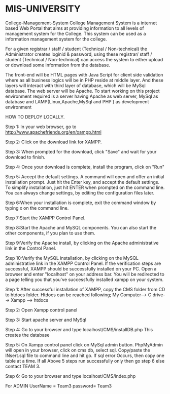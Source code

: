 # MIS-UNIVERSITY
College-Management-System
College Management System is a internet based Web Portal that aims at providing information to all levels of management system for the College. This system can be used as a information management system for the college.

For a given registrar / staff / student (Technical / Non-technical) the Administrator creates loginid & password, using these registrar/ staff / student (Technical / Non-technical) can access the system to either upload or download some information from the database.

The front-end will be HTML pages with Java Script for client side validation where as all business logics will be in PHP reside at middle layer. And these layers will interact with third layer of database, which will be MySql database. The web server will be Apache. To start working on this project environment required is a server having Apache as web server, MySql as database and LAMP(Linux,Apache,MySql and PHP ) as development environment

HOW TO DEPLOY LOCALLY.

Step 1: In your web browser, go to http://www.apachefriends.org/en/xampp.html

Step 2: Click on the download link for XAMPP.

Step 3: When prompted for the download, click "Save" and wait for your download to finish.

Step 4: Once your download is complete, install the program, click on "Run"

Step 5: Accept the default settings. A command will open and offer an initial installation prompt. Just hit the Enter key, and accept the default settings. To simplify installation, just hit ENTER when prompted on the command line. You can always change settings, by editing the configuration files later.

Step 6:When your installation is complete, exit the command window by typing x on the command line.

Step 7:Start the XAMPP Control Panel.

Step 8:Start the Apache and MySQL components. You can also start the other components, if you plan to use them.

Step 9:Verify the Apache install, by clicking on the Apache administrative link in the Control Panel.

Step 10:Verify the MySQL installation, by clicking on the MySQL administrative link in the XAMPP Control Panel. If the verification steps are successful, XAMPP should be successfully installed on your PC. Open a browser and enter "localhost" on your address bar. You will be redirected to a page telling you that you've successfully installed xampp on your system.

Step 1: After successful installation of XAMPP, copy the CMS folder from CD to htdocs folder. Htdocs can be reached following; My Computer--> C drive--> Xampp --> htdocs

Step 2: Open Xampp control panel

Step 3: Start apache server and MySql

Step 4: Go to your browser and type localhost/CMS/installDB.php This creates the database

Step 5: On Xampp control panel click on MySql admin button. PhpMyAdmin will open in your browser, click on cms db, select sql. Copy/paste the INsert.sql file to command line and hit go. If sql error Occurs, then copy one table at a time. If all Above 5 steps run successfully only then go step 6 else contact TEAM 3.

Step 6: Go to your browser and type localhost/CMS/index.php

For ADMIN UserName = Team3 password= Team3
